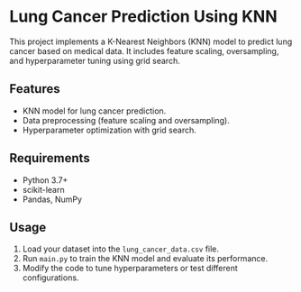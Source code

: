 # Lung Cancer Prediction Using KNN

This project implements a K-Nearest Neighbors (KNN) model to predict lung cancer based on medical data. It includes feature scaling, oversampling, and hyperparameter tuning using grid search.

## Features
- KNN model for lung cancer prediction.
- Data preprocessing (feature scaling and oversampling).
- Hyperparameter optimization with grid search.

## Requirements
- Python 3.7+
- scikit-learn
- Pandas, NumPy

## Usage
1. Load your dataset into the `lung_cancer_data.csv` file.
2. Run `main.py` to train the KNN model and evaluate its performance.
3. Modify the code to tune hyperparameters or test different configurations.
